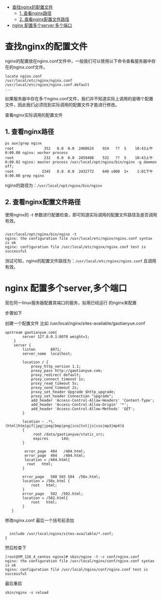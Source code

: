 - [查找nginx的配置文件](#查找nginx的配置文件)
  - [1. 查看nginx路径](#1-查看nginx路径)
  - [2. 查看nginx配置文件路径](#2-查看nginx配置文件路径)
- [nginx 配置多个server,多个端口](#nginx-配置多个server多个端口)

# 查找nginx的配置文件

nginx的配置放在nginx.conf文件中，一般我们可以使用以下命令查看服务器中存在的nginx.conf文件。

```
locate nginx.conf
/usr/local/etc/nginx/nginx.conf
/usr/local/etc/nginx/nginx.conf.default
...
```

如果服务器中存在多个nginx.conf文件，我们并不知道实际上调用的是哪个配置文件，因此我们必须找到实际调用的配置文件才能进行修改。


查看nginx实际调用的配置文件

## 1. 查看nginx路径
   
```shell
ps aux|grep nginx
root              352   0.0  0.0  2468624    924   ??  S    10:43上午   0:00.08 nginx: worker process  
root              232   0.0  0.0  2459408    532   ??  S    10:43上午   0:00.02 nginx: master process /usr/local/opt/nginx/bin/nginx -g daemon off;  
root             2345   0.0  0.0  2432772    640 s000  S+    1:01下午   0:00.00 grep nginx

```
nginx的路径为：`/usr/local/opt/nginx/bin/nginx`


## 2. 查看nginx配置文件路径
使用nginx的 -t 参数进行配置检查，即可知道实际调用的配置文件路径及是否调用有效。
```shell

/usr/local/opt/nginx/bin/nginx -t
nginx: the configuration file /usr/local/etc/nginx/nginx.conf syntax is ok
nginx: configuration file /usr/local/etc/nginx/nginx.conf test is successful
```

测试可知，nginx的配置文件路径为：`/usr/local/etc/nginx/nginx.conf` 且调用有效。

# nginx 配置多个server,多个端口
现在同一linux服务器配置其端口的服务，拟用已经运行 的nginx来配置

步骤如下

创建一个配置文件  比如  /usr/local/nginx/sites-available/gaotianyue.conf

```properties
upstream gaotianyue.com{
        server 127.0.0.1:8070 weight=1;
    }
    server {
        listen       8071;
        server_name  localhost;
 
        location / {
            proxy_http_version 1.1;
            proxy_pass http://gaotianyue.com;
            proxy_redirect default;
            proxy_connect_timeout 1s;
            proxy_read_timeout 5s;
            proxy_send_timeout 2s;
            proxy_set_header Upgrade $http_upgrade;
            proxy_set_header Connection "upgrade";
            add_header 'Access-Control-Allow-Headers' 'Content-Type';
            add_header 'Access-Control-Allow-Origin' '*';
            add_header 'Access-Control-Allow-Methods' 'GET';
        }
 
        location ~ .*\.(html|htm|gif|jpg|jpeg|bmp|png|ico|txt|js|css|mp3|mp4)$
        {
             root /data/gaotianyue/static_src;
             expires      14d;
        }
 
         error_page  404   /404.html;
         error_page  404   /404.html;
         location = /404.html{
          root   html;
        }
 
        error_page   500 503 504  /50x.html;
        location = /50x.html {
            root   html;
        }
        error_page   502  /502.html;
        location = /502.html{
            root   html;
        }
   }

```
修改nginx.conf
最后一个括号前添加
```

  include /usr/local/nginx/sites-available/*.conf;
}
```

然后检查下
```
[root@VM_126_4_centos nginx]# sbin/nginx -t -c conf/nginx.conf
nginx: the configuration file /usr/local/nginx/conf/nginx.conf syntax is ok
nginx: configuration file /usr/local/nginx/conf/nginx.conf test is successful

```
最后重启

```
sbin/nginx -s reload
```
